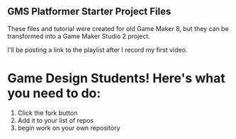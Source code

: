 GMS Platformer Starter Project Files
-------------------
These files and tutorial were created for old Game Maker 8, but they can be transformed into a Game Maker Studio 2 project.

I'll be posting a link to the playlist after I record my first video.

Game Design Students! Here's what you need to do:
===================
1. Click the fork button
2. Add it to your list of repos
3. begin work on your own repository
